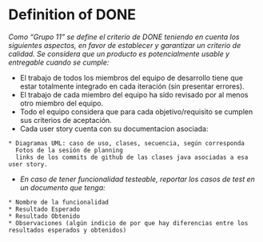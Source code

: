 # Definition of DONE

_Como “Grupo 11” se define el criterio de DONE teniendo en cuenta los siguientes aspectos, en favor de establecer y garantizar un criterio de calidad.
Se considera que un producto es potencialmente usable y entregable cuando se cumple:_

* El trabajo de todos los miembros del equipo de desarrollo tiene que estar totalmente integrado en cada iteración (sin presentar errores).
* El trabajo de cada miembro del equipo ha sido revisado por al menos otro miembro del equipo.
* Todo el equipo considera que para cada objetivo/requisito se cumplen sus criterios de aceptación.
* Cada user story cuenta con su documentacion asociada:
```
* Diagramas UML: caso de uso, clases, secuencia, según corresponda
  Fotos de la sesión de planning
  links de los commits de github de las clases java asociadas a esa user story.

```
* _En caso de tener funcionalidad testeable, reportar los casos de test en un documento que tenga:_
```
* Nombre de la funcionalidad
* Resultado Esperado
* Resultado Obtenido
* Observaciones (algún indicio de por que hay diferencias entre los resultados esperados y obtenidos)
```




